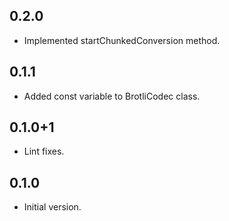 ## 0.2.0

- Implemented startChunkedConversion method.

## 0.1.1

- Added const variable to BrotliCodec class.

## 0.1.0+1

- Lint fixes.

## 0.1.0

- Initial version.
